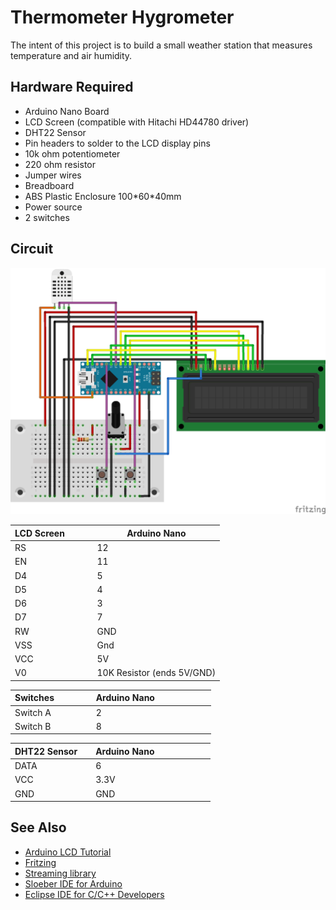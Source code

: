 # Thermometer Hygrometer

<p>The intent of this project is to build a small weather station that measures temperature and air humidity. </p>

<h2>Hardware Required</h2>

<ul>
  <li>Arduino Nano Board</li>
  <li>LCD Screen (compatible with Hitachi <span class="wikiword">HD44780</span> driver)</li>
  <li>DHT22 Sensor</li>
  <li>Pin headers to solder to the LCD display pins</li>
  <li>10k ohm potentiometer</li>
  <li>220 ohm resistor</li>
  <li>Jumper wires</li>
  <li>Breadboard</li>
  <li>ABS Plastic Enclosure 100*60*40mm</li>
  <li>Power source</li>
  <li>2 switches</li>
</ul>

<h2>Circuit</h2>

<img src="https://github.com/greeneyedgeek/ThermometerHygrometer/blob/master/circuit.png" alt="">
  
LCD Screen &nbsp; &nbsp; &nbsp; &nbsp; &nbsp; | Arduino Nano
------------------|------------
RS                | 12 
EN                | 11
D4                | 5
D5                | 4
D6                | 3
D7                | 7
RW                | GND
VSS               | Gnd
VCC               | 5V
V0                | 10K Resistor (ends 5V/GND)

Switches &nbsp; &nbsp; &nbsp; &nbsp; &nbsp; &nbsp; &nbsp;| Arduino Nano &nbsp; &nbsp; &nbsp; &nbsp; &nbsp; &nbsp; &nbsp; &nbsp; &nbsp; &nbsp; &nbsp;
------------------|------------
Switch A          | 2 
Switch B          | 8

DHT22 Sensor &nbsp; &nbsp; | Arduino Nano &nbsp; &nbsp; &nbsp; &nbsp; &nbsp; &nbsp; &nbsp; &nbsp; &nbsp; &nbsp; &nbsp;
------------------|------------
DATA              | 6
VCC               | 3.3V 
GND               | GND

<!--
<h2>Schematic</h2>
<h2>Code</h2>
-->
<h2>See Also</h2>
<ul>
  <li><a class="urllink" href="https://www.arduino.cc/en/Tutorial/LiquidCrystalDisplay" rel="nofollow" target="_blank">Arduino LCD       Tutorial</a></li>
  <li><a class="urllink" href="http://www.fritzing.org" rel="nofollow" target="_blank">Fritzing</a></li>
  <li><a class="urllink" href="http://arduiniana.org/libraries/streaming/" rel="nofollow" target="_blank">Streaming library</a></li>
  <li><a class="urllink" href="http://eclipse.baeyens.it/" rel="nofollow" target="_blank">Sloeber IDE for Arduino</a></li>
  <li><a class="urllink" href="https://www.eclipse.org/downloads/packages/release/2018-12/r/eclipse-ide-cc-developers" rel="nofollow" target="_blank">Eclipse IDE for C/C++ Developers</a></li>
</ul>
